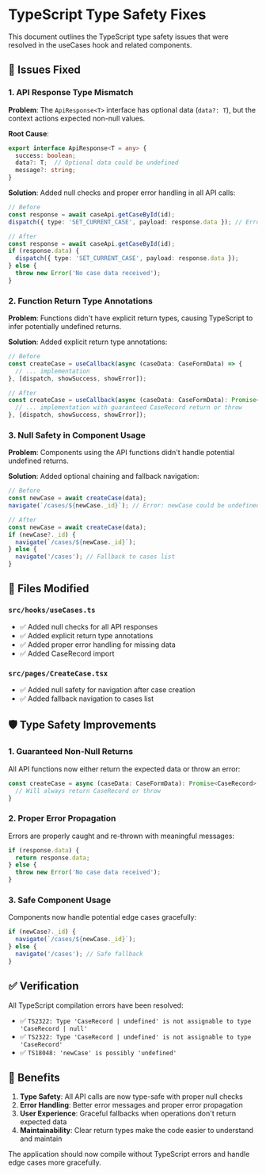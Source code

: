 # TypeScript Type Safety Fixes

This document outlines the TypeScript type safety issues that were resolved in the useCases hook and related components.

## 🔧 Issues Fixed

### 1. **API Response Type Mismatch**
**Problem**: The `ApiResponse<T>` interface has optional data (`data?: T`), but the context actions expected non-null values.

**Root Cause**: 
```typescript
export interface ApiResponse<T = any> {
  success: boolean;
  data?: T;  // Optional data could be undefined
  message?: string;
}
```

**Solution**: Added null checks and proper error handling in all API calls:

```typescript
// Before
const response = await caseApi.getCaseById(id);
dispatch({ type: 'SET_CURRENT_CASE', payload: response.data }); // Error: data could be undefined

// After
const response = await caseApi.getCaseById(id);
if (response.data) {
  dispatch({ type: 'SET_CURRENT_CASE', payload: response.data });
} else {
  throw new Error('No case data received');
}
```

### 2. **Function Return Type Annotations**
**Problem**: Functions didn't have explicit return types, causing TypeScript to infer potentially undefined returns.

**Solution**: Added explicit return type annotations:

```typescript
// Before
const createCase = useCallback(async (caseData: CaseFormData) => {
  // ... implementation
}, [dispatch, showSuccess, showError]);

// After
const createCase = useCallback(async (caseData: CaseFormData): Promise<CaseRecord> => {
  // ... implementation with guaranteed CaseRecord return or throw
}, [dispatch, showSuccess, showError]);
```

### 3. **Null Safety in Component Usage**
**Problem**: Components using the API functions didn't handle potential undefined returns.

**Solution**: Added optional chaining and fallback navigation:

```typescript
// Before
const newCase = await createCase(data);
navigate(`/cases/${newCase._id}`); // Error: newCase could be undefined

// After
const newCase = await createCase(data);
if (newCase?._id) {
  navigate(`/cases/${newCase._id}`);
} else {
  navigate('/cases'); // Fallback to cases list
}
```

## 📝 Files Modified

### `src/hooks/useCases.ts`
- ✅ Added null checks for all API responses
- ✅ Added explicit return type annotations
- ✅ Added proper error handling for missing data
- ✅ Added CaseRecord import

### `src/pages/CreateCase.tsx`
- ✅ Added null safety for navigation after case creation
- ✅ Added fallback navigation to cases list

## 🛡️ Type Safety Improvements

### 1. **Guaranteed Non-Null Returns**
All API functions now either return the expected data or throw an error:

```typescript
const createCase = async (caseData: CaseFormData): Promise<CaseRecord> => {
  // Will always return CaseRecord or throw
}
```

### 2. **Proper Error Propagation**
Errors are properly caught and re-thrown with meaningful messages:

```typescript
if (response.data) {
  return response.data;
} else {
  throw new Error('No case data received');
}
```

### 3. **Safe Component Usage**
Components now handle potential edge cases gracefully:

```typescript
if (newCase?._id) {
  navigate(`/cases/${newCase._id}`);
} else {
  navigate('/cases'); // Safe fallback
}
```

## ✅ Verification

All TypeScript compilation errors have been resolved:
- ✅ `TS2322: Type 'CaseRecord | undefined' is not assignable to type 'CaseRecord | null'`
- ✅ `TS2322: Type 'CaseRecord | undefined' is not assignable to type 'CaseRecord'`
- ✅ `TS18048: 'newCase' is possibly 'undefined'`

## 🚀 Benefits

1. **Type Safety**: All API calls are now type-safe with proper null checks
2. **Error Handling**: Better error messages and proper error propagation
3. **User Experience**: Graceful fallbacks when operations don't return expected data
4. **Maintainability**: Clear return types make the code easier to understand and maintain

The application should now compile without TypeScript errors and handle edge cases more gracefully.
